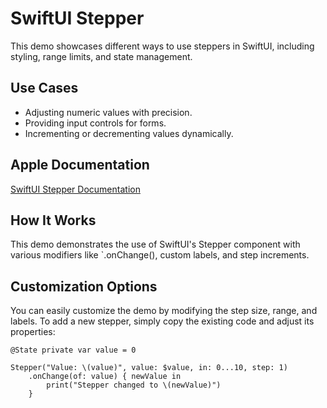 #  SwiftUI Stepper

This demo showcases different ways to use steppers in SwiftUI, including styling, range limits, and state management.

## Use Cases

* Adjusting numeric values with precision.
* Providing input controls for forms.
* Incrementing or decrementing values dynamically.

## Apple Documentation

[SwiftUI Stepper Documentation](https://developer.apple.com/documentation/swiftui/stepper)

## How It Works

This demo demonstrates the use of SwiftUI's Stepper component with various modifiers like `.onChange(), custom labels, and step increments.

## Customization Options

You can easily customize the demo by modifying the step size, range, and labels. To add a new stepper, simply copy the existing code and adjust its properties:

```
@State private var value = 0  

Stepper("Value: \(value)", value: $value, in: 0...10, step: 1)  
    .onChange(of: value) { newValue in  
        print("Stepper changed to \(newValue)")  
    }
```
